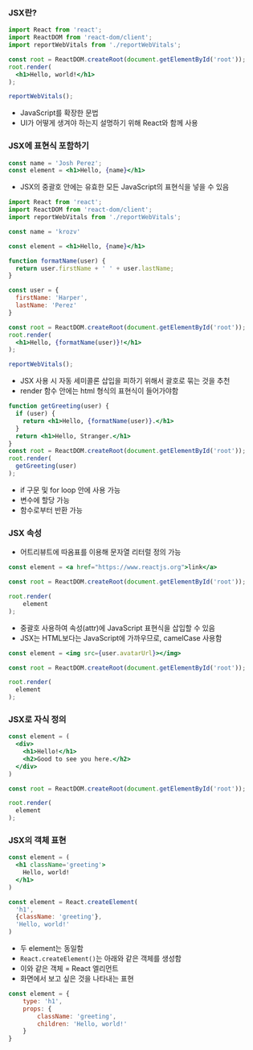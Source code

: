 ### JSX란?

```jsx
import React from 'react';
import ReactDOM from 'react-dom/client';
import reportWebVitals from './reportWebVitals';

const root = ReactDOM.createRoot(document.getElementById('root'));
root.render(
  <h1>Hello, world!</h1>
);

reportWebVitals();

```
- JavaScript를 확장한 문법
- UI가 어떻게 생겨야 하는지 설명하기 위해 React와 함께 사용

### JSX에 표현식 포함하기

```jsx
const name = 'Josh Perez';
const element = <h1>Hello, {name}</h1>
```
- JSX의 중괄호 안에는 유효한 모든 JavaScript의 표현식을 넣을 수 있음

```jsx
import React from 'react';
import ReactDOM from 'react-dom/client';
import reportWebVitals from './reportWebVitals';

const name = 'krozv'

const element = <h1>Hello, {name}</h1>

function formatName(user) {
  return user.firstName + ' ' + user.lastName;
}

const user = {
  firstName: 'Harper',
  lastName: 'Perez'
}

const root = ReactDOM.createRoot(document.getElementById('root'));
root.render(
  <h1>Hello, {formatName(user)}!</h1>
);

reportWebVitals();

```
- JSX 사용 시 자동 세미콜론 삽입을 피하기 위해서 괄호로 묶는 것을 추천
- render 함수 안에는 html 형식의 표현식이 들어가야함

```jsx
function getGreeting(user) {
  if (user) {
    return <h1>Hello, {formatName(user)}.</h1>
  }
  return <h1>Hello, Stranger.</h1>
}
const root = ReactDOM.createRoot(document.getElementById('root'));
root.render(
  getGreeting(user)
);
```
- if 구문 및 for loop 안에 사용 가능
- 변수에 할당 가능
- 함수로부터 반환 가능

### JSX 속성
- 어트리뷰트에 따옴표를 이용해 문자열 리터럴 정의 가능
```jsx
const element = <a href="https://www.reactjs.org">link</a>

const root = ReactDOM.createRoot(document.getElementById('root'));

root.render(
    element
);
```

- 중괄호 사용하여 속성(attr)에 JavaScript 표현식을 삽입할 수 있음
- JSX는 HTML보다는 JavaScript에 가까우므로, camelCase 사용함
```jsx
const element = <img src={user.avatarUrl}></img>

const root = ReactDOM.createRoot(document.getElementById('root'));

root.render(
  element
);
```

### JSX로 자식 정의

```jsx
const element = (
  <div>
    <h1>Hello!</h1>
    <h2>Good to see you here.</h2>
  </div>
)

const root = ReactDOM.createRoot(document.getElementById('root'));

root.render(
  element
);
```

### JSX의 객체 표현
```jsx
const element = (
  <h1 className='greeting'>
    Hello, world!
  </h1>
)

const element = React.createElement(
  'h1',
  {className: 'greeting'},
  'Hello, world!'
)
```
- 두 element는 동일함
- `React.createElement()`는 아래와 같은 객체를 생성함
- 이와 같은 객체 = React 엘리먼트
- 화면에서 보고 싶은 것을 나타내는 표현
```jsx
const element = {
    type: 'h1',
    props: {
        className: 'greeting',
        children: 'Hello, world!'
    }
}
```